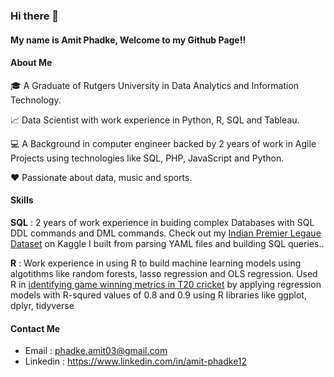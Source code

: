 ### Hi there 👋

#### My name is Amit Phadke, Welcome to my Github Page!! 

#### About Me

:mortar_board: A Graduate of Rutgers University in Data Analytics and Information Technology. 

:chart_with_upwards_trend: Data Scientist with work experience in Python, R, SQL and Tableau.

:computer: A Background in computer engineer backed by 2 years of work in Agile Projects using technologies like SQL, PHP, JavaScript and Python. 

:hearts: Passionate about data, music and sports. 

#### Skills

**SQL** : 2 years of work experience in buiding complex Databases with SQL DDL commands and DML commands. Check out my [Indian Premier Legaue Dataset]( https://www.kaggle.com/amitphadke1/ipl-database) on Kaggle I built from parsing YAML files and building SQL queries..

**R** : Work experience in using R to build machine learning models using algotithms like random forests, lasso regression and OLS regression. Used R in [identifying game winning metrics in T20 cricket](https://github.com/amitp13/IPL-Linear-regression) by applying regression models with R-squred values of 0.8 and 0.9 using R libraries like ggplot, dplyr, tidyverse

#### Contact Me

- Email : phadke.amit03@gmail.com
- Linkedin : https://www.linkedin.com/in/amit-phadke12
